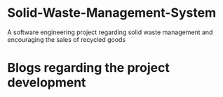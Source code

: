 # Solid-Waste-Management-System
A software engineering project regarding solid waste management and encouraging the sales of recycled goods

# Blogs regarding the project development
